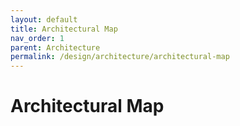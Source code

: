 ```yaml
---
layout: default
title: Architectural Map
nav_order: 1
parent: Architecture
permalink: /design/architecture/architectural-map
---
```

# Architectural Map